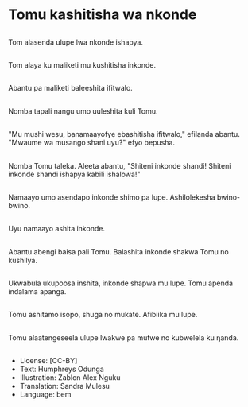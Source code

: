 # Tomu kashitisha wa nkonde

##
Tom alasenda ulupe lwa nkonde ishapya.

##
Tom alaya ku maliketi mu kushitisha inkonde.

##
Abantu pa maliketi baleeshita ifitwalo.

##
Nomba tapali nangu umo uuleshita kuli Tomu.

##
"Mu mushi wesu, banamaayofye ebashitisha ifitwalo," efilanda abantu. "Mwaume wa musango shani uyu?" efyo bepusha.

##
Nomba Tomu taleka. Aleeta abantu, "Shiteni inkonde shandi! Shiteni inkonde shandi ishapya kabili ishalowa!"

##
Namaayo umo asendapo inkonde shimo pa lupe. Ashilolekesha bwino-bwino.

##
Uyu namaayo ashita inkonde.

##
Abantu abengi baisa pali Tomu. Balashita inkonde shakwa Tomu no kushilya.

##
Ukwabula ukupoosa inshita, inkonde shapwa mu lupe. Tomu apenda indalama apanga.

##
Tomu ashitamo isopo, shuga no mukate. Afibiika mu lupe.

##
Tomu alaatengeseela ulupe lwakwe pa mutwe no kubwelela ku ŋanda.

##
* License: [CC-BY]
* Text: Humphreys Odunga
* Illustration: Zablon Alex Nguku
* Translation: Sandra Mulesu
* Language: bem

